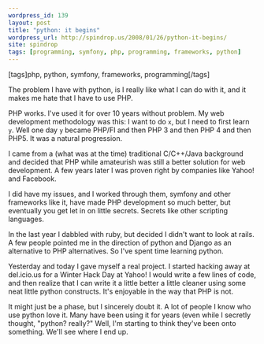 ```yaml
---
wordpress_id: 139
layout: post
title: "python: it begins"
wordpress_url: http://spindrop.us/2008/01/26/python-it-begins/
site: spindrop
tags: [programming, symfony, php, programming, frameworks, python]
---
```

[tags]php, python, symfony, frameworks, programming[/tags]

The problem I have with python, is I really like what I can do with it, and it makes me hate that I have to use PHP.

PHP works.  I've used it for over 10 years without problem.  My web development methodology was this: I want to do `x`, but I need to first learn `y`.  Well one day `y` became PHP/FI and then PHP 3 and then PHP 4 and then PHP5.  It was a natural progression.

I came from a (what was at the time) traditional C/C++/Java background and decided that PHP while amateurish was still a better solution for web development.  A few years later I was proven right by companies like Yahoo! and Facebook.

I did have my issues, and I worked through them, symfony and other frameworks like it, have made PHP development so much better, but eventually you get let in on little secrets.  Secrets like other scripting languages.

In the last year I dabbled with ruby, but decided I didn't want to look at rails.  A few people pointed me in the direction of python and Django as an alternative to PHP alternatives.  So I've spent time learning python.

Yesterday and today I gave myself a real project.  I started hacking away at del.icio.us for a Winter Hack Day at Yahoo!  I would write a few lines of code, and then realize that I can write it a little better a little cleaner using some neat little python constructs.  It's enjoyable in the way that PHP is not.

It might just be a phase, but I sincerely doubt it.  A lot of people I know who use python love it.  Many have been using it for years (even while I secretly thought, "python? really?"  Well, I'm starting to think they've been onto something.  We'll see where I end up.  
